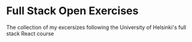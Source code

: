 ﻿# Full Stack Open Exercises

The collection of my excersizes following the University of Helsinki's full stack React course
